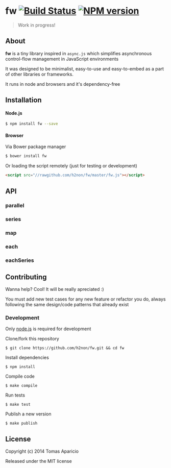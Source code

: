 # fw [![Build Status](https://secure.travis-ci.org/h2non/fw.png?branch=master)][travis] [![NPM version](https://badge.fury.io/js/fw.png)][npm]

> Work in progress!

## About

**fw** is a tiny library inspired in `async.js` which
simplifies asynchronous control-flow management in JavaScript environments

It was designed to be minimalist, easy-to-use and easy-to-embed as a
part of other libraries or frameworks.

It runs in node and browsers and it's dependency-free

## Installation

#### Node.js

```bash
$ npm install fw --save
```

#### Browser

Via Bower package manager
```bash
$ bower install fw
```

Or loading the script remotely (just for testing or development)
```html
<script src="//rawgithub.com/h2non/fw/master/fw.js"></script>
```

## API

### parallel

### series

### map

### each

### eachSeries

## Contributing

Wanna help? Cool! It will be really apreciated :)

You must add new test cases for any new feature or refactor you do,
always following the same design/code patterns that already exist

### Development

Only [node.js](http://nodejs.org) is required for development

Clone/fork this repository
```
$ git clone https://github.com/h2non/fw.git && cd fw
```

Install dependencies
```
$ npm install
```

Compile code
```
$ make compile
```

Run tests
```
$ make test
```

Publish a new version
```
$ make publish
```

## License

Copyright (c) 2014 Tomas Aparicio

Released under the MIT license

[travis]: http://travis-ci.org/h2non/fw
[npm]: http://npmjs.org/package/fw

